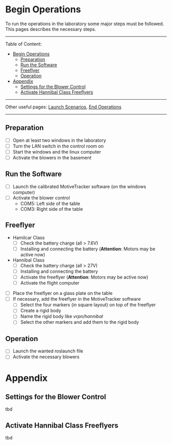 # Begin Operations

To run the operations in the laboratory some major steps must be followed. This pages describes the necessary steps.

---
Table of Content:
- [Begin Operations](#begin-operations)
	- [Preparation](#preparation)
	- [Run the Software](#run-the-software)
	- [Freeflyer](#freeflyer)
	- [Operation](#operation)
- [Appendix](#appendix)
	- [Settings for the Blower Control](#settings-for-the-blower-control)
	- [Activate Hannibal Class Freeflyers](#activate-hannibal-class-freeflyers)
---
Other useful pages:
[Launch Scenarios](run_laboratory), [End Operations](end_operations)

---

## Preparation

- [ ] Open at least two windows in the laboratory
- [ ] Turn the LAN switch in the control room on
- [ ] Start the windows and the linux computer
- [ ] Activate the blowers in the basement

## Run the Software

- [ ] Launch the calibrated MotiveTracker software (on the windows computer)
- [ ] Activate the blower control
	- COM5: Left side of the table
	- COM3: Right side of the table

## Freeflyer

- Hamilcar Class
	- [ ] Check the battery charge (all > 7.6V)
	- [ ] Installing and connecting the battery (**Attention**: Motors may be active now)
- Hannibal Class
	- [ ] Check the battery charge (all > 27V)
	- [ ] Installing and connecting the battery
	- [ ] Activate the freeflyer (**Attention**: Motors may be active now)
	- [ ] Activate the flight computer

- [ ] Place the freeflyer on a glass plate on the table
- [ ] If necessary, add the freeflyer in the MotiveTracker software
	- [ ] Select the four markers (in square layout) on top of the freeflyer
	- [ ] Create a rigid body
	- [ ] Name the rigid body like *vrpn/hannibal*
	- [ ] Select the other markers and add them to the rigid body

## Operation

- [ ] Launch the wanted roslaunch file
- [ ] Activate the necessary blowers

# Appendix

## Settings for the Blower Control

tbd

## Activate Hannibal Class Freeflyers

tbd
